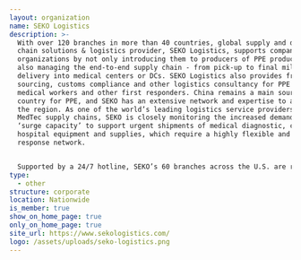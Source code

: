 ```yaml
---
layout: organization
name: SEKO Logistics
description: >-
  With over 120 branches in more than 40 countries, global supply and demand
  chain solutions & logistics provider, SEKO Logistics, supports companies and
  organizations by not only introducing them to producers of PPE products, but
  also managing the end-to-end supply chain - from pick-up to final mile
  delivery into medical centers or DCs. SEKO Logistics also provides free
  sourcing, customs compliance and other logistics consultancy for PPE for
  medical workers and other first responders. China remains a main sourcing
  country for PPE, and SEKO has an extensive network and expertise to assist in
  the region. As one of the world’s leading logistics service providers to
  MedTec supply chains, SEKO is closely monitoring the increased demand for
  ‘surge capacity’ to support urgent shipments of medical diagnostic, clinic and
  hospital equipment and supplies, which require a highly flexible and rapid
  response network.


  Supported by a 24/7 hotline, SEKO’s 60 branches across the U.S. are responding to urgent and flexible storage space needs in order to quickly deliver to hospitals, while the company’s own SEKO CARES initiative helps frontline healthcare heroes and has already purchased several hundred thousand masks, including N95 respirator and 3-ply ear-loop surgical and medical masks, for donations to hospitals across the U.S. Additionally, SEKO has acquired and donated disposable medical bio-protective suits, working in partnership with Project C.U.R.E. to determine the hospitals most in need of PPE donations, and using its extensive ground transportation network to expedite shipments to hospitals in New York, Louisiana, Texas, Illinois, Colorado and the Navajo Nation.
type:
  - other
structure: corporate
location: Nationwide
is_member: true
show_on_home_page: true
only_on_home_page: true
site_url: https://www.sekologistics.com/
logo: /assets/uploads/seko-logistics.png
---
```

